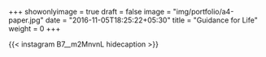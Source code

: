 +++
showonlyimage = true
draft = false
image = "img/portfolio/a4-paper.jpg"
date = "2016-11-05T18:25:22+05:30"
title = "Guidance for Life"
weight = 0
+++


{{< instagram B7__m2MnvnL hidecaption >}}
